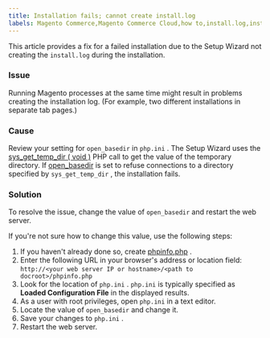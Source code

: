 ```yaml
---
title: Installation fails; cannot create install.log
labels: Magento Commerce,Magento Commerce Cloud,how to,install.log,installation,open_basedir,php.ini,phpinfo.php,setup,wizard
---
```


This article provides a fix for a failed installation due to the Setup Wizard not creating the `install.log` during the installation.

<h3 id="details">Issue</h3>

Running Magento processes at the same time might result in problems creating the installation log. (For example, two different installations in separate tab pages.)

### Cause

Review your setting for `open_basedir` in `php.ini` . The Setup Wizard uses the [sys\_get\_temp\_dir ( void )](http://php.net/manual/en/function.sys-get-temp-dir.php) PHP call to get the value of the temporary directory. If [open\_basedir](http://php.net/manual/en/ini.core.php#ini.open-basedir) is set to refuse connections to a directory specified by `sys_get_temp_dir` , the installation fails.

<h3 id="solution">Solution</h3>

To resolve the issue, change the value of `open_basedir` and restart the web server.

If you're not sure how to change this value, use the following steps:

1. If you haven't already done so, create [phpinfo.php](https://devdocs.magento.com/guides/v2.3/install-gde/prereq/optional.html#install-optional-phpinfo) .
1. Enter the following URL in your browser's address or location field:     `http://<your web server IP or hostname>/<path to docroot>/phpinfo.php`     
1. Look for the location of `php.ini` .     `php.ini` is typically specified as **Loaded Configuration File** in the displayed results.    
1. As a user with root privileges, open `php.ini` in a text editor.    
1. Locate the value of `open_basedir` and change it.
1. Save your changes to `php.ini` .
1. Restart the web server.

